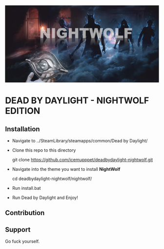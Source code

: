 ![Alt text](https://github.com/IceMupppet/deadbydaylight-nightwolf/blob/gh-pages/develop/assets/banner-DBD-NIGHTWOLF.png "nightwolf")
# DEAD BY DAYLIGHT - NIGHTWOLF EDITION

## Installation

 * Navigate to ../SteamLibrary/steamapps/common/Dead by Daylight/
 * Clone this repo to this directory
   
    git clone https://github.com/icemupppet/deadbydaylight-nightwolf.git

 * Navigate into the theme you want to install **NightWolf**

    cd deadbydaylight-nightwolf/nightwolf/

 * Run install.bat

 * Run Dead by Daylight and Enjoy! 

## Contribution


## Support

Go fuck yourself.
